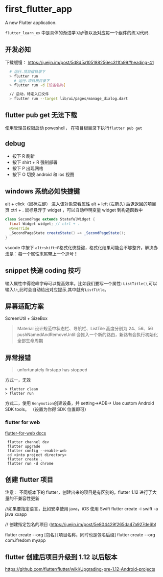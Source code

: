 # first_flutter_app

A new Flutter application.

`flutter_learn_ex` 中是具体的渐进学习步骤以及对应每一个组件的练习代码.

## 开发必知

下载缓慢： https://juejin.im/post/5d8d5a105188256ec311fa99#heading-41

```bash
  # 运行.项目根目录下
  > flutter run
    # 运行.项目根目录下
  > flutter run -d [设备名称]

  // 启动，特定入口文件
  > flutter run --target lib/ui/pages/manage_dialog.dart

```

## flutter pub get 无法下载

使用管理员权限启动 poweshell， 在项目根目录下执行`flutter pub get`

## debug

- 按下 R 刷新
- 按下 shirt + R 强制部署
- 按下 P 出现网格
- 按下 O 切换 android 和 ios 视图

## windows 系统必知快捷键

alt + click（鼠标左键） 进入该对象查看属性
alt + left (左箭头) 后退返回的项目页
ctrl + . 鼠标悬浮于 widget ，可以自动申明变量 widget 到构造函数中

```java
class SecondPage extends StatefulWidget {
  final Widget widget; // ctrl + .
  @override
  _SecondPageState createState() => _SecondPageState();
}
```

vscode 中按下 `alt+shift+F`格式化快捷键，格式化结果可能会不够整齐，解决办法是：每一个属性末尾带上一个逗号！

## snippet 快速 coding 技巧

输入属性中得驼峰字母可以提高效率。比如我们要写一个属性: `ListTitle()`,可以输入`lt`,此时会自动给出对应提示,其中就有`ListTitle`。

## 屏幕适配方案

ScreenUtil + SizeBox

> Material 设计规范中状态栏、导航栏、ListTile 高度分别为 24、56、56
> pushNamedAndRemoveUntil 会推入一个新的路由，新路有会执行初始化全部生命周期

## 异常报错

> unfortunately firstapp has stopped

方式一，无效

```dash
> flutter clean
> flutter run

```

方式二，使用 `Genymotion`创建设备，并 setting->ADB-> Use custom Android SDK tools。 （设置为你得 SDK 位置即可）

### flutter for web

[flutter-for-web docs](https://flutter.dev/docs/get-started/web)

```dash
 flutter channel dev
 flutter upgrade
 flutter config --enable-web
 cd <into project directory>
 flutter create .
 flutter run -d chrome
```

## 创建 flutter 项目

注意： 不同版本下的 flutter，创建出来的项目是有区别的。flutter 1.12 进行了大量的不兼容性更新

//如果要指定语言，比如安卓使用 java，iOS 使用 Swift
flutter create -i swift -a java xxapp

// 创建指定包名的项目 (https://juejin.im/post/5e804429f265da47a927de6b)

flutter create --org [包名] [项目名称，同时也是包名后缀]
flutter create --org com.ifredom myapp

## flutter 创建后项目升级到 1.12 以后版本

https://github.com/flutter/flutter/wiki/Upgrading-pre-1.12-Android-projects
